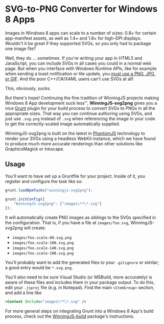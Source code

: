 # SVG-to-PNG Converter for Windows 8 Apps

Images in Windows 8 apps can scale to a number of sizes: 0.8× for certain app-manifest assets, as well as 1.4× and 1.8×
for high-DPI displays. Wouldn't it be great if they supported SVGs, so you only had to package one image file?

Well, they do … sometimes. If you're writing your app in HTML5 and JavaScript, you can include SVGs in all cases you
could in a normal web page. But when you interface with Windows Runtime APIs, like for example when sending a toast
notification or tile update, you [must use a PNG, JPG, or GIF][tile-and-toast-image-sizes]. And the poor C++/C#/XAML
users can't use SVGs at all!

This, obviously, sucks.

But there's hope! Continuing the fine tradition of WinningJS projects making Windows 8 App development suck less™,
**WinningJS-svg2png** gives you a nice [Grunt][] plugin for your build process to convert SVGs to PNGs in all the
appropriate sizes. That way you can continue authoring using SVGs, and just use `.svg.png` instead of `.svg` when
referencing the image in your code to get the correctly-scaled image automatically supplied.

WinningJS-svg2png is built on the latest in [PhantomJS][] technology to render your SVGs using a headless WebKit
instance, which we have found to produce much more accurate renderings than other solutions like GraphicsMagick or
Inkscape.

## Usage

You'll want to have set up a Gruntfile for your project. Inside of it, you register and configure the task like so:

```js
grunt.loadNpmTasks("winningjs-svg2png");

grunt.initConfig({
    "WinningJS-svg2png": ["images\**\*.svg"]
});
```

It will automatically create PNG images as siblings to the SVGs specified in the configuration. That is, if you have
a file at `images/foo.svg`, WinningJS-svg2png will create:

* `images/foo.scale-80.svg.png`
* `images/foo.scale-100.svg.png`
* `images/foo.scale-140.svg.png`
* `images/foo.scale-180.svg.png`

You'll probably want to add the generated files to your `.gitignore` or similar; a good entry would be `*.svg.png`.

You'll also need to be sure Visual Studio (or MSBuild, more accurately) is aware of these files and includes them in
your package output. To do this, edit your `.jsproj` file (e.g. in Notepad). Find the main `<ItemGroup>` section, and
add a line like

```xml
<Content Include="images\**\*.svg" />
```

For more general steps on integrating Grunt into a Windows 8 App's build process, check out the [WinningJS-build][]
package's instructions.


[tile-and-toast-image-sizes]: http://msdn.microsoft.com/en-us/library/windows/apps/hh781198.aspx
[Grunt]: http://gruntjs.com/
[PhantomJS]: http://phantomjs.org/
[WinningJS-build]: https://github.com/NobleJS/WinningJS-build#how-to-use-with-visual-studio
